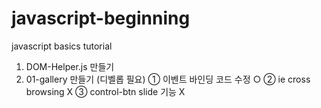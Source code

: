 # javascript-beginning
javascript basics tutorial 

1. DOM-Helper.js 만들기
2. 01-gallery 만들기 (디벨롭 필요) 
   ① 이벤트 바인딩 코드 수정 ○ 
   ② ie cross browsing X
   ③ control-btn slide 기능 X

